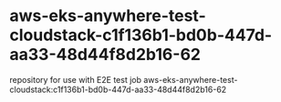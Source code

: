 # aws-eks-anywhere-test-cloudstack-c1f136b1-bd0b-447d-aa33-48d44f8d2b16-62
repository for use with E2E test job aws-eks-anywhere-test-cloudstack:c1f136b1-bd0b-447d-aa33-48d44f8d2b16-62
